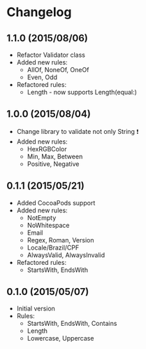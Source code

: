 # Changelog

## 1.1.0 (2015/08/06)
- Refactor Validator class
- Added new rules:
	- AllOf, NoneOf, OneOf
	- Even, Odd
- Refactored rules: 
	- Length - now supports Length(equal:)

## 1.0.0 (2015/08/04)
- Change library to validate not only String :exclamation:
- Added new rules:
	- HexRGBColor
	- Min, Max, Between
	- Positive, Negative

## 0.1.1 (2015/05/21)
- Added CocoaPods support
- Added new rules:
	- NotEmpty
	- NoWhitespace
	- Email
	- Regex, Roman, Version
	- Locale/Brazil/CPF
	- AlwaysValid, AlwaysInvalid
- Refactored rules: 
	- StartsWith, EndsWith

## 0.1.0 (2015/05/07)
- Initial version
- Rules: 
	- StartsWith, EndsWith, Contains
	- Length
	- Lowercase, Uppercase